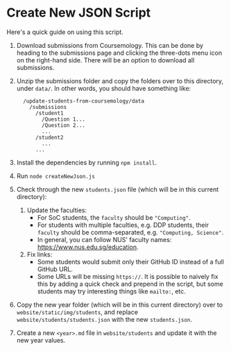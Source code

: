 # Create New JSON Script

Here's a quick guide on using this script.

1. Download submissions from Coursemology. This can be done by heading to the submissions page and clicking the three-dots menu icon on the right-hand side. There will be an option to download all submissions.
1. Unzip the submissions folder and copy the folders over to this directory, under `data/`. In other words, you should have something like:

   ```text
     /update-students-from-coursemology/data
       /submissions
         /student1
           /Question 1...
           /Question 2...
           ...
         /student2
           ...
         ...
   ```

1. Install the dependencies by running `npm install`.
1. Run `node createNewJson.js`
1. Check through the new `students.json` file (which will be in this current directory):
   1. Update the faculties:
      - For SoC students, the `faculty` should be `"Computing"`.
      - For students with multiple faculties, e.g. DDP students, their `faculty` should be comma-separated, e.g. `"Computing, Science"`.
      - In general, you can follow NUS' faculty names: <https://www.nus.edu.sg/education>.
   1. Fix links:
      - Some students would submit only their GitHub ID instead of a full GitHub URL.
      - Some URLs will be missing `https://`. It is possible to naively fix this by adding a quick check and prepend in the script, but some students may try interesting things like `mailto:`, etc.
1. Copy the new year folder (which will be in this current directory) over to `website/static/img/students`, and replace `website/students/students.json` with the new `students.json`.
1. Create a new `<year>.md` file in `website/students` and update it with the new year values.
